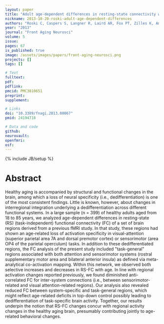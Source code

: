 ```yaml
---
layout: paper
title: "Adult age-dependent differences in resting-state connectivity within and between visual-attention and sensorimotor networks."
nickname: 2013-10-20-roski-adult-age-dependent-differences
authors: "Roski C, Caspers S, Langner R, Laird AR, Fox PT, Zilles K, Amunts K, Eickhoff SB"
year: "2013"
journal: "Front Aging Neurosci"
volume: 5
issue: 
pages: 67
is_published: true
image: /assets/images/papers/front-aging-neurosci.png
projects: []
tags: []

# Text
fulltext:
pdf:
pdflink:
pmcid: PMC3810651
preprint:
supplement:

# Links
doi: "10.3389/fnagi.2013.00067"
pmid: 24194718

# Data and code
github:
neurovault:
openfmri:
osf:
---
```

{% include JB/setup %}

# Abstract

Healthy aging is accompanied by structural and functional changes in the brain, among which a loss of neural specificity (i.e., dedifferentiation) is one of the most consistent findings. Little is known, however, about changes in interregional integration underlying a dedifferentiation across different functional systems. In a large sample (n = 399) of healthy adults aged from 18 to 85 years, we analyzed age-dependent differences in resting-state (RS) (task-independent) functional connectivity (FC) of a set of brain regions derived from a previous fMRI study. In that study, these regions had shown an age-related loss of activation specificity in visual-attention (superior parietal area 7A and dorsal premotor cortex) or sensorimotor (area OP4 of the parietal operculum) tasks. In addition to these dedifferentiated regions, the FC analysis of the present study included "task-general" regions associated with both attention and sensorimotor systems (rostral supplementary motor area and bilateral anterior insula) as defined via meta-analytical co-activation mapping. Within this network, we observed both selective increases and decreases in RS-FC with age. In line with regional activation changes reported previously, we found diminished anti-correlated FC for inter-system connections (i.e., between sensorimotor-related and visual attention-related regions). Our analysis also revealed reduced FC between system-specific and task-general regions, which might reflect age-related deficits in top-down control possibly leading to dedifferentiation of task-specific brain activity. Together, our results underpin the notion that RS-FC changes concur with regional activity changes in the healthy aging brain, presumably contributing jointly to age-related behavioral changes.
